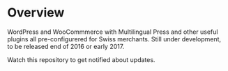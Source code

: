 # Overview

WordPress and WooCommmerce with Multilingual Press and other useful plugins all pre-configurered for Swiss merchants. Still under development, to be released end of 2016 or early 2017.

Watch this repository to get notified about updates.
